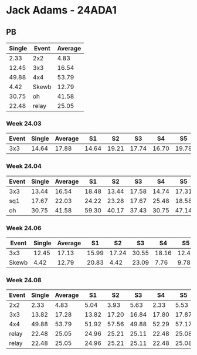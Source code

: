 # Jack Adams - 24ADA1

## PB
|Single|Event|Average|
|----|----|----|
|2.33|2x2|4.83|
|12.45|3x3|16.54|
|49.88|4x4|53.79|
|4.42|Skewb|12.79|
|30.75|oh|41.58|
|22.48|relay|25.05|
### Week 24.03
|Event|Single|Average|S1|S2|S3|S4|S5|
|-----|-------|------|--|--|--|--|--|
|3x3|14.64|17.88|14.64|19.21|17.74|16.70|19.78|
### Week 24.04
|Event|Single|Average|S1|S2|S3|S4|S5|
|-----|-------|------|--|--|--|--|--|
|3x3|13.44|16.54|18.48|13.44|17.58|14.74|17.31|
|sq1|17.67|22.03|24.22|23.28|17.67|25.48|18.58|
|oh|30.75|41.58|59.30|40.17|37.43|30.75|47.14|
### Week 24.06
|Event|Single|Average|S1|S2|S3|S4|S5|
|-----|-------|------|--|--|--|--|--|
|3x3|12.45|17.13|15.99|17.24|30.55|18.16|12.45|
|Skewb|4.42|12.79|20.83|4.42|23.09|7.76|9.78|
### Week 24.08
|Event|Single|Average|S1|S2|S3|S4|S5|
|-----|-------|------|--|--|--|--|--|
|2x2|2.33|4.83|5.04|3.93|5.63|2.33|5.53|
|3x3|13.82|17.28|13.82|17.20|16.84|17.80|17.87|
|4x4|49.88|53.79|51.92|57.56|49.88|52.29|57.17|
|relay|22.48|25.05|24.96|25.21|25.11|22.48|25.08|
|relay|22.48|25.05|24.96|25.21|25.11|22.48|25.08|
